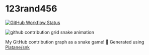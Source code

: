 # 123rand456

[![GitHub Workflow Status](https://img.shields.io/github/actions/workflow/status/123rand456/123rand456/snake.yml?label=Snake&style=flat-square)](https://github.com/123rand456/123rand456/actions/workflows/snake.yml)

<!-- Snake Animation -->
<picture>
  <source
    media="(prefers-color-scheme: dark)"
    srcset="https://raw.githubusercontent.com/123rand456/123rand456/output/github-contribution-grid-snake-dark.svg"
  />
  <source
    media="(prefers-color-scheme: light)"
    srcset="https://raw.githubusercontent.com/123rand456/123rand456/output/github-contribution-grid-snake.svg"
  />
  <img
    alt="github contribution grid snake animation"
    src="https://raw.githubusercontent.com/123rand456/123rand456/output/ocean.gif"
  />
</picture>

<!-- Optional: Add a brief description -->
My GitHub contribution graph as a snake game! 🐍
Generated using [Platane/snk](https://github.com/Platane/snk)
